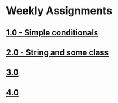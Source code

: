 # Weekly Assignments

## [1.0 - Simple conditionals](/1.0.md)

## [2.0 - String and some class](/2.0.md)

## [3.0]()

## [4.0]()
